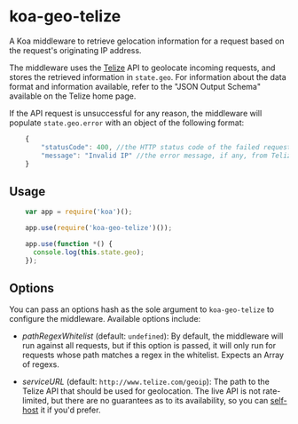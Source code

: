 koa-geo-telize
=========

A Koa middleware to retrieve gelocation information for a request based on the
request's originating IP address.

The middleware uses the [Telize](http://www.telize.com/) API to geolocate
incoming requests, and stores the retrieved information in `state.geo`. For
information about the data format and information available, refer to the
"JSON Output Schema" available on the Telize home page.

If the API request is unsuccessful for any reason, the middleware will populate
`state.geo.error` with an object of the following format:

```javascript
    {
        "statusCode": 400, //the HTTP status code of the failed request
        "message": "Invalid IP" //the error message, if any, from Telize
    }
```

Usage
-----

```javascript
    var app = require('koa')();

    app.use(require('koa-geo-telize')());

    app.use(function *() {
      console.log(this.state.geo); 
    });
```


Options
-------

You can pass an options hash as the sole argument to `koa-geo-telize` to
configure the middleware. Available options include:

*   *pathRegexWhitelist* (default: `undefined`): By default, the middleware will
    run against all requests, but if this option is passed, it will only run for
    requests whose path matches a regex in the whitelist. Expects an Array of
    regexs.

*   *serviceURL* (default: `http://www.telize.com/geoip`): The path to the
    Telize API that should be used for geolocation. The live API is not
    rate-limited, but there are no guarantees as to its availability, so you can
    [self-host](https://github.com/fcambus/telize) it if you'd prefer.
